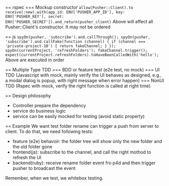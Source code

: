 == rspec
=== Mockup constructor
`allow(Pusher::Client).to receive(:new).with(app_id: ENV['PUSHER_APP_ID'], key: ENV['PUSHER_KEY'], secret: ENV['PUSHER_SECRET']).and_return(pusher_client)`
Above will affect all Pusher::Client's constructor. It may not be ordered

== js
`spyOn(pusher, 'subscribe').and.callThrough();
 spyOn(pusher, 'subscribe').and.callFake(function (channel) {
                    if (channel === 'private-project-10') {
                        return fakeChannel;
                    }
                });
 spyOn(currentProject, 'refreshFolders');
 fakeChannel.trigger();
 expect(currentProject.refreshFolders).toHaveBeenCalledWith('hello');`
Above are executed in order

== Multiple Type TDD
=== BDD or feature test (e2e test, no mock)
=== UI TDD (Javascript with mock, mainly verify the UI behaves as designed, e.g., a modal dialog is popup, with right message when error happen)
=== NonUI TDD (Rspec with  mock, verify the right function is called at right time)

== Design philosophy
* Controller prepare the dependency
* service do business logic
* service can be easily mocked for testing (avoid static property)

== Example
We want test folder rename can trigger a push from server to client. To do that, we need following tests:
* feature (e2e) behavoir: the folder tree will show only the new folder and the old folder gone
* frontend(js): subscribe to the channel, and call the right mothod to refresh the UI
* backend(ruby): receive rename folder event fro p4d and then trigger pusher to broadcast the event

Remember, when we test, we whitebox testing.
